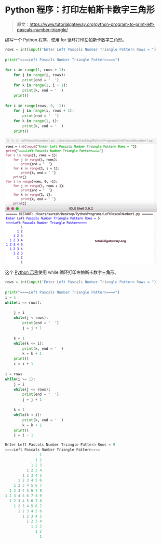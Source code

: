 # Python 程序：打印左帕斯卡数字三角形

> 原文：<https://www.tutorialgateway.org/python-program-to-print-left-pascals-number-triangle/>

编写一个 Python 程序，使用 for 循环打印左帕斯卡数字三角形。

```py
rows = int(input("Enter Left Pascals Number Triangle Pattern Rows = "))

print("====Left Pascals Number Triangle Pattern====")

for i in range(1, rows + 1):
    for j in range(i, rows):
        print(end = '  ')
    for k in range(1, i + 1):
        print(k, end = ' ')
    print()

for i in range(rows, 0, -1):
    for j in range(i, rows + 1):
        print(end = '  ')
    for k in range(1, i):
        print(k, end = ' ')
    print()
```

![Python Program to Print Left Pascals Number Triangle](img/c87b24b17112f306be807e1c0735ee59.png)

这个 [Python 示例](https://www.tutorialgateway.org/python-programming-examples/)使用 while 循环打印左帕斯卡数字三角形。

```py
rows = int(input("Enter Left Pascals Number Triangle Pattern Rows = "))

print("====Left Pascals Number Triangle Pattern====")
i = 1
while(i <= rows):

    j = i
    while(j < rows):
        print(end = '  ')
        j = j + 1

    k = 1
    while(k <= i):
        print(k, end = ' ')
        k = k + 1
    print()
    i = i + 1

i = rows
while(i >= 1):
    j = i
    while(j <= rows):
        print(end = '  ')
        j = j + 1

    k = 1
    while(k < i):
        print(k, end = ' ')
        k = k + 1
    print()
    i = i - 1
```

```py
Enter Left Pascals Number Triangle Pattern Rows = 9
====Left Pascals Number Triangle Pattern====
                1 
              1 2 
            1 2 3 
          1 2 3 4 
        1 2 3 4 5 
      1 2 3 4 5 6 
    1 2 3 4 5 6 7 
  1 2 3 4 5 6 7 8 
1 2 3 4 5 6 7 8 9 
  1 2 3 4 5 6 7 8 
    1 2 3 4 5 6 7 
      1 2 3 4 5 6 
        1 2 3 4 5 
          1 2 3 4 
            1 2 3 
              1 2 
                1 
```